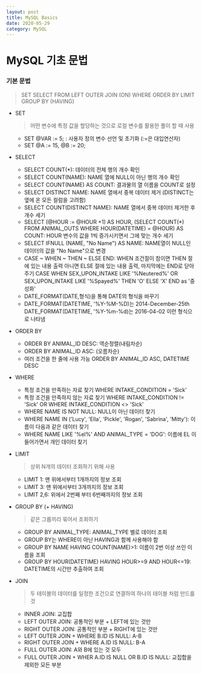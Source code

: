 ```yaml
---
layout: post
title: MySQL Basics
date: 2020-05-29
category: MySQL
---
```

# MySQL 기초 문법

### 기본 문법 

>SET
>SELECT
>FROM
>LEFT OUTER JOIN (ON)
>WHERE 
>ORDER BY
>LIMIT
>GROUP BY (HAVING)


- SET
  > 어떤 변수에 특정 값을 할당하는 것으로 로컬 변수를 활용한 풀이 할 때 사용
  - SET @VAR := 5; : 사용자 정의 변수 선언 및 초기화 (:=은 대입연산자)
  - SET @A := 15, @B := 20;
  
  
- SELECT
  - SELECT COUNT(*): 데이터의 전체 행의 개수 확인
  - SELECT COUNT(NAME): NAME 열에 NULL이 아닌 행의 개수 확인 
  - SELECT COUNT(NAME) AS COUNT: 결과물의 열 이름을 COUNT로 설정
  - SELECT DISTINCT NAME: NAME 열에서 중복 데이터 제거 (DISTINCT는 옆에 온 모든 컬럼을 고려함)
  - SELECT COUNT(DISTINCT NAME): NAME 열에서 중복 데이터 제거한 후 개수 세기
  - SELECT (@HOUR := @HOUR +1) AS HOUR, (SELECT COUNT(*) FROM ANIMAL_OUTS WHERE HOUR(DATETIME) = @HOUR) AS COUNT: HOUR 변수의 값을 1씩 증가시키면서 그에 맞는 개수 세기
  - SELECT IFNULL (NAME, "No Name") AS NAME: NAME열이 NULL인 데이터의 값을 "No Name"으로 변경
  - CASE ~ WHEN ~ THEN ~ ELSE END: WHEN 조건절이 참이면 THEN 절에 있는 내용 출력 아니면 ELSE 절에 있는 내용 출력, 마지막에는 END로 닫아주기
    CASE
      WHEN SEX_UPON_INTAKE LIKE '%Neutered%' OR SEX_UPON_INTAKE LIKE '%Spayed%'
      THEN 'O'
      ELSE 'X' 
    END as '중성화'
  - DATE_FORMAT(DATE,형식)을 통해 DATE의 형식을 바꾸기
  - DATE_FORMAT(DATETIME, '%Y-%M-%D)는 2014-December-25th DATE_FORMAT(DATETIME, '%Y-%m-%d)는 2016-04-02 이런 형식으로 나타냄
  
  
- ORDER BY 
  - ORDER BY ANIMAL_ID DESC: 역순정렬(내림차순)
  - ORDER BY ANIMAL_ID ASC: (오름차순)
  - 여러 조건을 한 줄에 사용 가능 ORDER BY ANIMAL_ID ASC, DATETIME DESC
  
  
- WHERE
  - 특정 조건을 만족하는 자료 찾기 WHERE INTAKE_CONDITION = 'Sick'
  - 특정 조건을 만족하지 않는 자료 찾기 WHERE INTAKE_CONDITION != 'Sick' OR WHERE INTAKE_CONDITION <> 'Sick'
  - WHERE NAME IS NOT NULL: NULL이 아닌 데이터 찾기
  - WHERE NAME IN ('Lucy', 'Ella', 'Pickle', 'Rogan', 'Sabrina', 'Mitty'): 이름이 다음과 같은 데이터 찾기
  - WHERE NAME LIKE '%el%' AND ANIMAL_TYPE = 'DOG': 이름에 EL 이 들어가면서 개인 데이터 찾기
  
  
- LIMIT
  > 상위 N개의 데이터 조회하기 위해 사용
  - LIMIT 1: 맨 위에서부터 1개까지의 정보 조회
  - LIMIT 3: 맨 위에서부터 3개까지의 정보 조회
  - LIMIT 2,6: 위에서 2번째 부터 6번째까지의 정보 조회
  
  
- GROUP BY (+ HAVING)
  > 같은 그룹끼리 묶어서 조회하기
  - GROUP BY ANIMAL_TYPE: ANIMAL_TYPE 별로 데이터 조회
  - GROUP BY는 WHERE이 아닌 HAVING과 함께 사용해야 함
  - GROUP BY NAME HAVING COUNT(NAME)>1: 이름이 2번 이상 쓰인 이름을 조회
  - GROUP BY HOUR(DATETIME) HAVING HOUR>=9 AND HOUR<=19: DATETIME의 시간만 추출하여 조회
  
  
- JOIN
  > 두 테이블의 데이터를 일정한 조건으로 연결하여 하나의 테이블 처럼 만드를 것
  - INNER JOIN: 교집합
  - LEFT OUTER JOIN: 공통적인 부분 + LEFT에 있는 것만
  - RIGHT OUTER JOIN: 공통적인 부분 + RIGHT에 있는 것만
  - LEFT OUTER JOIN + WHERE B.ID IS NULL: A-B
  - RIGHT OUTER JOIN + WHERE A.ID IS NULL: B-A
  - FULL OUTER JOIN: A와 B에 있는 것 모두
  - FULL OUTER JOIN + WHER A.ID IS NULL OR B.ID IS NULL:  교집합을 제외한 모든 부분

